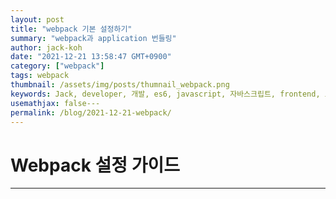```yaml
---
layout: post
title: "webpack 기본 설정하기"
summary: "webpack과 application 번들링"
author: jack-koh
date: "2021-12-21 13:58:47 GMT+0900"
category: ["webpack"]
tags: webpack
thumbnail: /assets/img/posts/thumnail_webpack.png
keywords: Jack, developer, 개발, es6, javascript, 자바스크립트, frontend, 프론트엔드, webpack, Webpack, 웹팩, bundle, bundler, 번들, 번들러
usemathjax: false---
permalink: /blog/2021-12-21-webpack/
---
```


# Webpack 설정 가이드

---
